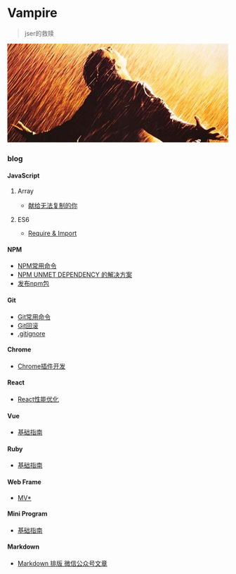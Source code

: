 # Vampire

> jser的救赎

![saved](img/saved.png)

### blog

#### JavaScript

1. Array

	- [献给无法复制的你](https://github.com/yulongge/Vampire/blob/master/blog/array_clone.md)


2. ES6

	- [Require & Import](https://github.com/yulongge/Vampire/blob/master/blog/req_imp.md)

#### NPM

- [NPM常用命令](https://github.com/yulongge/Vampire/blob/master/blog/npm_command.md)
- [NPM UNMET DEPENDENCY 的解决方案](https://github.com/yulongge/Vampire/blob/master/blog/npm_catch.md)
- [发布npm包](https://github.com/yulongge/Vampire/blob/master/blog/npm_create.md)

#### Git

- [Git常用命令](https://github.com/yulongge/Vampire/blob/master/blog/git_doc.md)
- [Git回滚](https://github.com/yulongge/Vampire/blob/master/blog/git_return.md)
- [.gitignore](https://github.com/yulongge/Vampire/blob/master/blog/gitignore.md)

#### Chrome

- [Chrome插件开发](https://github.com/yulongge/Vampire/blob/master/blog/chrome_extends.md)


#### React

- [React性能优化](https://github.com/yulongge/Vampire/blob/master/blog/react_optimize.md)

#### Vue

- [基础指南](https://github.com/yulongge/Vampire/blob/master/blog/vue.md)

#### Ruby

- [基础指南](https://github.com/yulongge/Vampire/blob/master/blog/ruby.md)

#### Web Frame

- [MV*](https://github.com/yulongge/Vampire/blob/master/blog/mv_x.md)


#### Mini Program

- [基础指南](https://github.com/yulongge/Vampire/blob/master/blog/min_programe.md)




#### Markdown

- [Markdown 排版 微信公众号文章](https://github.com/yulongge/Vampire/blob/master/blog/markdown_to_wechatArticle.md)


